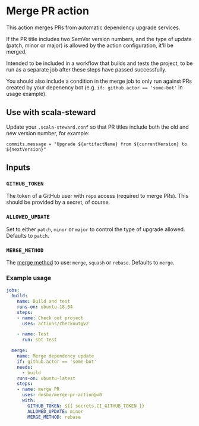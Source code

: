 # Merge PR action

This action merges PRs from automatic dependency upgrade services.

If the PR title includes two SemVer version numbers, and the type of update (patch, minor or major) is allowed by the action configuration, it'll be merged. 

Intended to be included in a workflow that builds and tests the project, to be run as a separate job after these steps have passed successfully.

You should also include a condition in the merge job to only run against PRs created by your depenency bot (e.g. `if: github.actor == 'some-bot'` in usage example).

## Use with scala-steward
Update your `.scala-steward.conf` so that PR titles include both the old and new version number, for example:

```
commits.message = "Upgrade ${artifactName} from ${currentVersion} to ${nextVersion}"
```

## Inputs
### `GITHUB_TOKEN`
The token of a GitHub user with `repo` access (required to merge PRs). This should be provided by a secret, of course.

### `ALLOWED_UPDATE`
Set to either `patch`, `minor` or `major` to control the type of upgrade allowed. Defaults to `patch`. 

### `MERGE_METHOD`
The [merge method](https://docs.github.com/en/github/administering-a-repository/about-merge-methods-on-github) to use: `merge`, `squash` or `rebase`. Defaults to `merge`.

### Example usage

```yaml
jobs:
  build:
    name: Build and test
    runs-on: ubuntu-18.04
    steps:
    - name: Check out project
      uses: actions/checkout@v2

    - name: Test
      run: sbt test

  merge:
    name: Merge dependency update
    if: github.actor == 'some-bot'
    needs:
      - build
    runs-on: ubuntu-latest
    steps:
    - name: merge PR
      uses: desbo/merge-pr-action@v0
      with:
        GITHUB_TOKEN: ${{ secrets.CI_GITHUB_TOKEN }}
        ALLOWED_UPDATE: minor
        MERGE_METHOD: rebase
```
